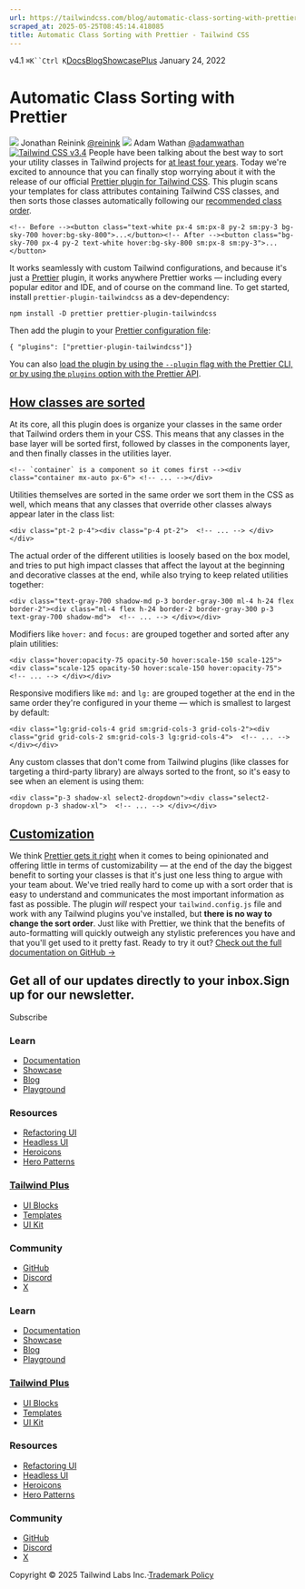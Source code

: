 ```yaml
---
url: https://tailwindcss.com/blog/automatic-class-sorting-with-prettier
scraped_at: 2025-05-25T08:45:14.418085
title: Automatic Class Sorting with Prettier - Tailwind CSS
---
```


[](https://tailwindcss.com/)v4.1
`⌘K``Ctrl K`[Docs](https://tailwindcss.com/docs)[Blog](https://tailwindcss.com/blog)[Showcase](https://tailwindcss.com/showcase)[Plus](https://tailwindcss.com/plus?ref=top)[](https://github.com/tailwindlabs/tailwindcss)
January 24, 2022
# Automatic Class Sorting with Prettier
![](https://tailwindcss.com/_next/image?url=%2F_next%2Fstatic%2Fmedia%2Freinink.dd880af3.jpg&w=96&q=75)
Jonathan Reinink
[@reinink](https://twitter.com/reinink)
![](https://tailwindcss.com/_next/image?url=%2F_next%2Fstatic%2Fmedia%2Fadamwathan.f69b0b90.jpg&w=96&q=75)
Adam Wathan
[@adamwathan](https://twitter.com/adamwathan)
[![Tailwind CSS v3.4](https://tailwindcss.com/_next/image?url=%2F_next%2Fstatic%2Fmedia%2Fbanner.79c40690.jpg&w=3840&q=75)](https://github.com/tailwindlabs/prettier-plugin-tailwindcss)
People have been talking about the best way to sort your utility classes in Tailwind projects for [at least four years](https://github.com/tailwindlabs/discuss/issues/97). Today we're excited to announce that you can finally stop worrying about it with the release of our official [Prettier plugin for Tailwind CSS](https://github.com/tailwindlabs/prettier-plugin-tailwindcss).
This plugin scans your templates for class attributes containing Tailwind CSS classes, and then sorts those classes automatically following our [recommended class order](https://tailwindcss.com/blog/automatic-class-sorting-with-prettier#how-classes-are-sorted).
```
<!-- Before --><button class="text-white px-4 sm:px-8 py-2 sm:py-3 bg-sky-700 hover:bg-sky-800">...</button><!-- After --><button class="bg-sky-700 px-4 py-2 text-white hover:bg-sky-800 sm:px-8 sm:py-3">...</button>
```

It works seamlessly with custom Tailwind configurations, and because it's just a [Prettier](https://prettier.io/) plugin, it works anywhere Prettier works — including every popular editor and IDE, and of course on the command line.
To get started, install `prettier-plugin-tailwindcss` as a dev-dependency:
```
npm install -D prettier prettier-plugin-tailwindcss
```

Then add the plugin to your [Prettier configuration file](https://prettier.io/docs/en/configuration):
```
{ "plugins": ["prettier-plugin-tailwindcss"]}
```

You can also [load the plugin by using the `--plugin` flag with the Prettier CLI, or by using the `plugins` option with the Prettier API](https://prettier.io/docs/en/plugins.html#using-plugins).
## [How classes are sorted](https://tailwindcss.com/blog/automatic-class-sorting-with-prettier#how-classes-are-sorted)
At its core, all this plugin does is organize your classes in the same order that Tailwind orders them in your CSS.
This means that any classes in the base layer will be sorted first, followed by classes in the components layer, and then finally classes in the utilities layer.
```
<!-- `container` is a component so it comes first --><div class="container mx-auto px-6"> <!-- ... --></div>
```

Utilities themselves are sorted in the same order we sort them in the CSS as well, which means that any classes that override other classes always appear later in the class list:
```
<div class="pt-2 p-4"><div class="p-4 pt-2">  <!-- ... --> </div></div>
```

The actual order of the different utilities is loosely based on the box model, and tries to put high impact classes that affect the layout at the beginning and decorative classes at the end, while also trying to keep related utilities together:
```
<div class="text-gray-700 shadow-md p-3 border-gray-300 ml-4 h-24 flex border-2"><div class="ml-4 flex h-24 border-2 border-gray-300 p-3 text-gray-700 shadow-md">  <!-- ... --> </div></div>
```

Modifiers like `hover:` and `focus:` are grouped together and sorted after any plain utilities:
```
<div class="hover:opacity-75 opacity-50 hover:scale-150 scale-125"><div class="scale-125 opacity-50 hover:scale-150 hover:opacity-75">  <!-- ... --> </div></div>
```

Responsive modifiers like `md:` and `lg:` are grouped together at the end in the same order they're configured in your theme — which is smallest to largest by default:
```
<div class="lg:grid-cols-4 grid sm:grid-cols-3 grid-cols-2"><div class="grid grid-cols-2 sm:grid-cols-3 lg:grid-cols-4">  <!-- ... --> </div></div>
```

Any custom classes that don't come from Tailwind plugins (like classes for targeting a third-party library) are always sorted to the front, so it's easy to see when an element is using them:
```
<div class="p-3 shadow-xl select2-dropdown"><div class="select2-dropdown p-3 shadow-xl">  <!-- ... --> </div></div>
```

## [Customization](https://tailwindcss.com/blog/automatic-class-sorting-with-prettier#customization)
We think [Prettier gets it right](https://prettier.io/docs/en/option-philosophy.html) when it comes to being opinionated and offering little in terms of customizability — at the end of the day the biggest benefit to sorting your classes is that it's just one less thing to argue with your team about.
We've tried really hard to come up with a sort order that is easy to understand and communicates the most important information as fast as possible.
The plugin _will_ respect your `tailwind.config.js` file and work with any Tailwind plugins you've installed, but **there is no way to change the sort order**. Just like with Prettier, we think that the benefits of auto-formatting will quickly outweigh any stylistic preferences you have and that you'll get used to it pretty fast.
Ready to try it out? [Check out the full documentation on GitHub →](https://github.com/tailwindlabs/prettier-plugin-tailwindcss)
## Get all of our updates directly to your inbox.Sign up for our newsletter.
Subscribe
### Learn
  * [Documentation](https://tailwindcss.com/docs)
  * [Showcase](https://tailwindcss.com/showcase)
  * [Blog](https://tailwindcss.com/blog)
  * [Playground](https://play.tailwindcss.com/)


### Resources
  * [Refactoring UI](https://www.refactoringui.com)
  * [Headless UI](https://headlessui.com)
  * [Heroicons](https://heroicons.com)
  * [Hero Patterns](https://heropatterns.com)


### [Tailwind Plus](https://tailwindcss.com/plus?ref=footer)
  * [UI Blocks](https://tailwindcss.com/plus/ui-blocks?ref=footer)
  * [Templates](https://tailwindcss.com/plus/templates?ref=footer)
  * [UI Kit](https://tailwindcss.com/plus/ui-kit?ref=footer)


### Community
  * [GitHub](https://github.com/tailwindlabs/tailwindcss)
  * [Discord](https://tailwindcss.com/discord)
  * [X](https://x.com/tailwindcss)


### Learn
  * [Documentation](https://tailwindcss.com/docs)
  * [Showcase](https://tailwindcss.com/showcase)
  * [Blog](https://tailwindcss.com/blog)
  * [Playground](https://play.tailwindcss.com/)


### [Tailwind Plus](https://tailwindcss.com/plus?ref=footer)
  * [UI Blocks](https://tailwindcss.com/plus/ui-blocks?ref=footer)
  * [Templates](https://tailwindcss.com/plus/templates?ref=footer)
  * [UI Kit](https://tailwindcss.com/plus/ui-kit?ref=footer)


### Resources
  * [Refactoring UI](https://www.refactoringui.com)
  * [Headless UI](https://headlessui.com)
  * [Heroicons](https://heroicons.com)
  * [Hero Patterns](https://heropatterns.com)


### Community
  * [GitHub](https://github.com/tailwindlabs/tailwindcss)
  * [Discord](https://tailwindcss.com/discord)
  * [X](https://x.com/tailwindcss)


Copyright © 2025 Tailwind Labs Inc.·[Trademark Policy](https://tailwindcss.com/brand)

